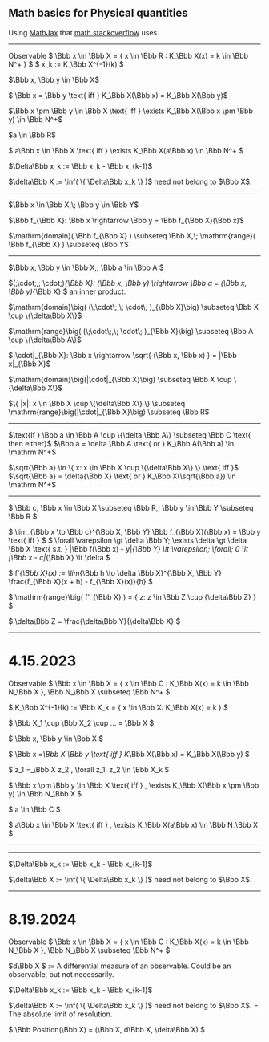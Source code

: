 ## Math basics for Physical quantities

Using [MathJax](https://www.mathjax.org/) that [math stackoverflow](https://math.meta.stackexchange.com/questions/5020/mathjax-basic-tutorial-and-quick-reference) uses.

___
Observable
$ \Bbb x \in \Bbb X = \{ x \in \Bbb R : K_\Bbb X(x) = k \in \Bbb N^+ \} $
$ x_k := K_\Bbb X^{-1}(k) $

$\Bbb x, \Bbb y \in \Bbb X$

$ \Bbb x = \Bbb y \text{ iff } K_\Bbb X(\Bbb x) = K_\Bbb X(\Bbb y)$

$\Bbb x \pm \Bbb y \in \Bbb X \text{ iff } \exists K_\Bbb X(\Bbb x \pm \Bbb y) \in \Bbb N^+$

$a \in \Bbb R$

$ a\Bbb x \in \Bbb X \text{ iff } \exists K_\Bbb X(a\Bbb x) \in \Bbb N^+ $

$\Delta\Bbb x_k := \Bbb x_k - \Bbb x_{k-1}$

$\delta\Bbb X := \inf( \{ \Delta\Bbb x_k \} )$ need not belong to $\Bbb X$.
___
$\Bbb x \in \Bbb X,\; \Bbb y \in \Bbb Y$

$\Bbb f_{\Bbb X}: \Bbb x \rightarrow \Bbb y = \Bbb f_{\Bbb X}(\Bbb x)$

$\mathrm{domain}( \Bbb f_{\Bbb X} ) \subseteq \Bbb X,\;
\mathrm{range}( \Bbb f_{\Bbb X} ) \subseteq \Bbb Y$

___
$\Bbb x, \Bbb y \in \Bbb X,\; \Bbb a \in \Bbb A $

$(\;\cdot\;,\; \cdot\;)_{\Bbb X}: (\Bbb x, \Bbb y) \rightarrow
\Bbb a = (\Bbb x, \Bbb y)_{\Bbb X} $ an inner product.

$\mathrm{domain}\big( (\;\cdot\;,\; \cdot\; )_{\Bbb X}\big) \subseteq
\Bbb X \cup \{\delta\Bbb X\}$

$\mathrm{range}\big( (\;\cdot\;,\; \cdot\; )_{\Bbb X}\big) \subseteq
\Bbb A \cup \{\delta\Bbb A\}$

$|\cdot|_{\Bbb X}: \Bbb x \rightarrow \sqrt{ (\Bbb x, \Bbb x) } =
|\Bbb x|_{\Bbb X}$

$\mathrm{domain}\big(|\cdot|_{\Bbb X}\big) \subseteq
\Bbb X \cup \{\delta\Bbb X\}$

$\{ |x|: x \in \Bbb X \cup \{\delta\Bbb X\} \} \subseteq 
\mathrm{range}\big(|\cdot|_{\Bbb X}\big) \subseteq \Bbb R$

___
$\text{If } \Bbb a \in \Bbb A \cup \{\delta \Bbb A\} \subseteq \Bbb C \text{ then either}$
$\Bbb a = \delta \Bbb A \text{ or } K_\Bbb A(\Bbb a) \in \mathrm N^+$

$\sqrt{\Bbb a} \in \{ x: x \in \Bbb X \cup \{\delta\Bbb X\} \} \text{ iff }$
$\sqrt{\Bbb a} = \delta{\Bbb X} \text{ or }
K_\Bbb X(\sqrt{\Bbb a}) \in \mathrm N^+$

___
$ \Bbb c, \Bbb x \in \Bbb X \subseteq \Bbb R,\; \Bbb y \in \Bbb Y \subseteq \Bbb R $

$ \lim_{\Bbb x \to \Bbb c}^{\Bbb X, \Bbb Y} \Bbb f_{\Bbb X}(\Bbb x) = \Bbb y \text{ iff } $
$ \forall \varepsilon \gt \delta \Bbb Y\; \exists \delta \gt \delta \Bbb X \text{  s.t. }
|\Bbb f(\Bbb x) - y|_{\Bbb Y} \lt \varepsilon\; \forall\; 0 \lt
|\Bbb x - c|_{\Bbb X} \lt \delta $

$ f'_{\Bbb X}(x) := \lim_{\Bbb h \to \delta \Bbb X}^{\Bbb X, \Bbb Y}
\frac{f_{\Bbb X}(x + h) - f_{\Bbb X}(x)}{h} $

$ \mathrm{range}\big( f'_{\Bbb X} ) = \{ z: z \in \Bbb Z \cup \{\delta\Bbb Z\} \} $

$ \delta\Bbb Z = \frac{\delta\Bbb Y}{\delta\Bbb X} $
___

# 4.15.2023

Observable
$ \Bbb x \in \Bbb X = \{ x \in \Bbb C : K_\Bbb X(x) = k \in \Bbb N_\Bbb X \}, \Bbb N_\Bbb X \subseteq \Bbb N^+ $

$ K_\Bbb X^{-1}(k) := \Bbb X_k = \{ x \in \Bbb X: K_\Bbb X(x) = k \} $

$ \Bbb X_1 \cup \Bbb X_2 \cup ... = \Bbb X $

$ \Bbb x, \Bbb y \in \Bbb X $

$ \Bbb x =_\Bbb X \Bbb y \text{ iff } K_\Bbb X(\Bbb x) = K_\Bbb X(\Bbb y) $

$ z_1 =_\Bbb X z_2 \, \forall z_1, z_2 \in \Bbb X_k $

$ \Bbb x \pm \Bbb y \in \Bbb X \text{ iff } \, \exists K_\Bbb X(\Bbb x \pm \Bbb y) \in \Bbb N_\Bbb X $

$ a \in \Bbb C $

$ a\Bbb x \in \Bbb X \text{ iff } \, \exists K_\Bbb X(a\Bbb x) \in \Bbb N_\Bbb X $
___


___

$\Delta\Bbb x_k := \Bbb x_k - \Bbb x_{k-1}$

$\delta\Bbb X := \inf( \{ \Delta\Bbb x_k \} )$ need not belong to $\Bbb X$.
___

# 8.19.2024

Observable
$ \Bbb x \in \Bbb X = \{ x \in \Bbb C : K_\Bbb X(x) = k \in \Bbb N_\Bbb X \}, \Bbb N_\Bbb X \subseteq \Bbb N^+ $

$d\Bbb X $ := A differential measure of an observable. Could be an observable, but not necessarily.

$\Delta\Bbb x_k := \Bbb x_k - \Bbb x_{k-1}$

$\delta\Bbb X := \inf( \{ \Delta\Bbb x_k \} )$ need not belong to $\Bbb X$. = The absolute limit of resolution.

$ \Bbb Position(\Bbb X) = (\Bbb X, d\Bbb X, \delta\Bbb X) $